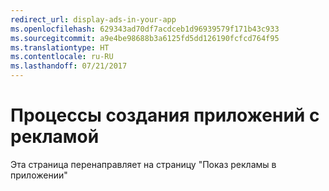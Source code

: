 ```yaml
---
redirect_url: display-ads-in-your-app
ms.openlocfilehash: 629343ad70df7acdceb1d96939579f171b43c933
ms.sourcegitcommit: a9e4be98688b3a6125fd5dd126190fcfcd764f95
ms.translationtype: HT
ms.contentlocale: ru-RU
ms.lasthandoff: 07/21/2017
---
```

# <a name="workflows-for-creating-apps-with-ads"></a>Процессы создания приложений с рекламой

Эта страница перенаправляет на страницу "Показ рекламы в приложении"

